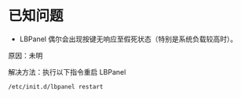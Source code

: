 # 已知问题

* LBPanel 偶尔会出现按键无响应至假死状态（特别是系统负载较高时）。

原因：未明

解决方法：执行以下指令重启 LBPanel

    /etc/init.d/lbpanel restart


